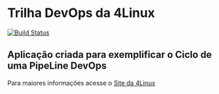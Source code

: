 # Trilha DevOps da 4Linux

<!-- Altere a Flag abaixo com sua URL do Travis -->
[![Build Status](https://travis-ci.org/claudiofaria/DevOpsLab-HelloWorld.svg?branch=master)](https://travis-ci.org/claudiofaria/DevOpsLab-HelloWorld)

## Aplicação criada para exemplificar o Ciclo de uma PipeLine DevOps


Para maiores informações acesse o [Site da 4Linux](https://www.4linux.com.br/cursos/devops)
